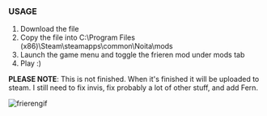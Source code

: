 ### USAGE
1. Download the file
2. Copy the file into C:\Program Files (x86)\Steam\steamapps\common\Noita\mods 
3. Launch the game menu and toggle the frieren mod under mods tab
4. Play :)

__PLEASE NOTE__: This is not finished. When it's finished it will be uploaded to steam. I still need to fix invis, fix probably a lot of other stuff, and add Fern.

![frierengif](https://github.com/user-attachments/assets/495a5dc6-7ae4-42aa-b56c-b170f99f44a3)
